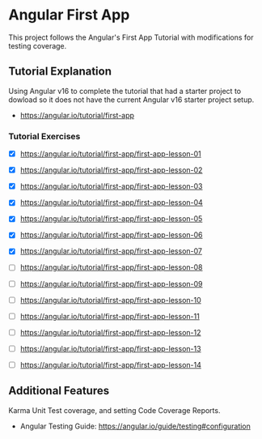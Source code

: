 # Angular First App
This project follows the Angular's First App Tutorial with modifications for testing coverage.

## Tutorial Explanation
Using Angular v16 to complete the tutorial that had a starter project to dowload so it does not have the current Angular v16 starter project setup.
* https://angular.io/tutorial/first-app

### Tutorial Exercises
- [x] https://angular.io/tutorial/first-app/first-app-lesson-01
- [x] https://angular.io/tutorial/first-app/first-app-lesson-02
- [x] https://angular.io/tutorial/first-app/first-app-lesson-03
- [x] https://angular.io/tutorial/first-app/first-app-lesson-04
- [x] https://angular.io/tutorial/first-app/first-app-lesson-05
- [x] https://angular.io/tutorial/first-app/first-app-lesson-06
- [x] https://angular.io/tutorial/first-app/first-app-lesson-07
- [ ] https://angular.io/tutorial/first-app/first-app-lesson-08
- [ ] https://angular.io/tutorial/first-app/first-app-lesson-09
- [ ] https://angular.io/tutorial/first-app/first-app-lesson-10
- [ ] https://angular.io/tutorial/first-app/first-app-lesson-11
- [ ] https://angular.io/tutorial/first-app/first-app-lesson-12
- [ ] https://angular.io/tutorial/first-app/first-app-lesson-13
- [ ] https://angular.io/tutorial/first-app/first-app-lesson-14


## Additional Features
Karma Unit Test coverage, and setting Code Coverage Reports.
* Angular Testing Guide: https://angular.io/guide/testing#configuration